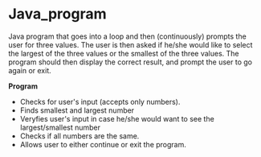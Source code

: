 # Java_program

Java program that goes into a loop and then (continuously) 
prompts the user for three values. The user is then asked if he/she 
would like to select the largest of the three values or the smallest of 
the three values. The program should then display the correct result, 
and prompt the user to go again or exit.

**Program**
- Checks for user's input (accepts only numbers).
- Finds smallest and largest number
- Veryfies user's input in case he/she would want to see the largest/smallest number
- Checks if all numbers are the same.
- Allows user to either continue or exit the program.